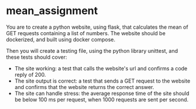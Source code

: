 # mean_assignment

You are to create a python website, using flask, that calculates the mean of GET requests containing a list of numbers. The website should be dockerized, and built using docker compose. 

Then you will create a testing file, using the python library unittest, and these tests should cover: 
- The site working: a test that calls the website's url and confirms a code reply of 200. 
- The site output is correct: a test that sends a GET request to the website and confirms that the website returns the correct answer. 
- The site can handle stress: the average response time of the site should be below 100 ms per request, when 1000 requests are sent per second.
